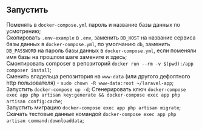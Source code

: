 ## Запустить
Поменять в `docker-compose.yml` пароль и название базы данных по усмотрению;  
Скопировать `.env-example` в `.env`, заменить `DB_HOST` на название сервиса базы данных в `docker-compose.yml`, по умолчанию `db`, заменить `DB_PASSWORD` на пароль базы данных в `docker-compose.yml`, если поменяли имя базы на прошлом шаге замените и здесь;   
Смонтировать composer в репозиторий `docker run --rm -v $(pwd):/app composer install`;  
Сменить владельца репозитория на `www-data` (или другого дефолтного http пользователя) - `sudo chown -R www-data:root ~/laravel-app`;  
Запустить `docker-compose up -d`;
Сгенерировать ключ `docker-compose exec app php artisan key:generate && docker-compose exec app php artisan config:cache`;  
Запустить миграцию `docker-compose exec app php artisan migrate`;  
Скачать тестовые данные командой `docker-compose exec app php artisan command:downloaddata`;  
